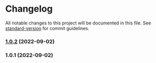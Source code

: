 # Changelog

All notable changes to this project will be documented in this file. See [standard-version](https://github.com/conventional-changelog/standard-version) for commit guidelines.

### [1.0.2](https://github.com/TiagoSeverino/youtube-uploader-v2/compare/v1.0.1...v1.0.2) (2022-09-02)

### 1.0.1 (2022-09-02)

